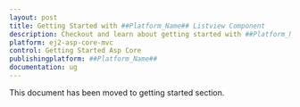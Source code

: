 ```yaml
---
layout: post
title: Getting Started with ##Platform_Name## Listview Component
description: Checkout and learn about getting started with ##Platform_Name## Listview component of Syncfusion, and more details.
platform: ej2-asp-core-mvc
control: Getting Started Asp Core
publishingplatform: ##Platform_Name##
documentation: ug
---
```


This document has been moved to getting started section.
